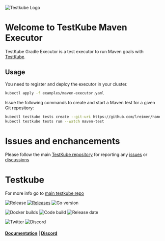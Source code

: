 ![Testkube Logo](https://raw.githubusercontent.com/kubeshop/testkube/main/assets/testkube-color-gray.png)

# Welcome to TestKube Maven Executor

TestKube Gradle Executor is a test executor to run Maven goals with [TestKube](https://testkube.io).  

## Usage

You need to register and deploy the executor in your cluster.
```bash
kubectl apply -f examples/maven-executor.yaml
```

Issue the following commands to create and start a Maven test for a given Git repository:
```bash
kubectl testkube tests create --git-uri https://github.com/lreimer/hands-on-testkube.git --git-branch main --type "maven/test" --name maven-test
kubectl testkube tests run --watch maven-test
```

# Issues and enchancements 

Please follow the main [TestKube repository](https://github.com/kubeshop/testkube) for reporting any [issues](https://github.com/kubeshop/testkube/issues) or [discussions](https://github.com/kubeshop/testkube/discussions)


# Testkube 

For more info go to [main testkube repo](https://github.com/kubeshop/testkube)

![Release](https://img.shields.io/github/v/release/kubeshop/testkube) [![Releases](https://img.shields.io/github/downloads/kubeshop/testkube/total.svg)](https://github.com/kubeshop/testkube/tags?label=Downloads) ![Go version](https://img.shields.io/github/go-mod/go-version/kubeshop/testkube)

![Docker builds](https://img.shields.io/docker/automated/kubeshop/testkube-api-server) ![Code build](https://img.shields.io/github/workflow/status/kubeshop/testkube/Code%20build%20and%20checks) ![Release date](https://img.shields.io/github/release-date/kubeshop/testkube)

![Twitter](https://img.shields.io/twitter/follow/thekubeshop?style=social) ![Discord](https://img.shields.io/discord/884464549347074049)
 #### [Documentation](https://kubeshop.github.io/testkube) | [Discord](https://discord.gg/hfq44wtR6Q) 